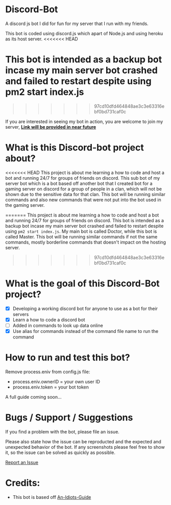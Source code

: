 # Discord-Bot
A discord js bot I did for fun for my server that I run with my friends.

This bot is coded using discord.js which apart of Node.js and using heroku as its host server.
<<<<<<< HEAD

This bot is intended as a backup bot incase my main server bot crashed and failed to restart despite using pm2 start index.js
=======
>>>>>>> 97cd10dfd464848ae3c3e63316ebf0bd731caf0c

If you are interested in seeing my bot in action, you are welcome to join my server,
[**Link will be provided in near future**](https://github.com/ngbrandon1994/discord-bot)

# What is this Discord-bot project about?

<<<<<<< HEAD
 This project is about me learning a how to code and host a bot and running 24/7 for groups of friends on discord. This sub bot of my server bot which is a bot based off another bot that I created bot for a gaming server on discord for a group of people in a clan, which will not be shown due to the sensitive data for that clan. This bot will be running similar commands and also new commands that were not put into the bot used in the gaming server.

=======
 This project is about me learning a how to code and host a bot and running 24/7 for groups of friends on discord. 
This bot is intended as a backup bot incase my main server bot crashed and failed to restart despite using `pm2 start index.js`.
My main bot is called Doctor, while this bot is called Master. This bot will be running similar commands if not the same commands, mostly borderline commands that doesn't impact on the hosting server.
>>>>>>> 97cd10dfd464848ae3c3e63316ebf0bd731caf0c

# What is the goal of this Discord-Bot project?

- [x] Developing a working discord bot for anyone to use as a bot for their servers
- [x] Learn a how to code a discord bot
- [ ] Added in commands to look up data online
- [x] Use alias for commands instead of the command file name to run the command

# How to run and test this bot?

Remove process.eniv from config.js file:
* process.eniv.ownerID = your own user ID
* process.eniv.token = your bot token

A full guide coming soon...



# Bugs / Support / Suggestions

If you find a problem with the bot, please file an issue.

Please also state how the issue can be reproducted and the expected and unexpected behavior of the bot. If any screenshots please feel free to show it, so the issue can be solved as quickly as possible.

[Report an Issue](https://github.com/ngbrandon1994/discord-bot/issues/new)

# Credits:
- This bot is based off [An-Idiots-Guide](https://github.com/An-Idiots-Guide/guidebot)
